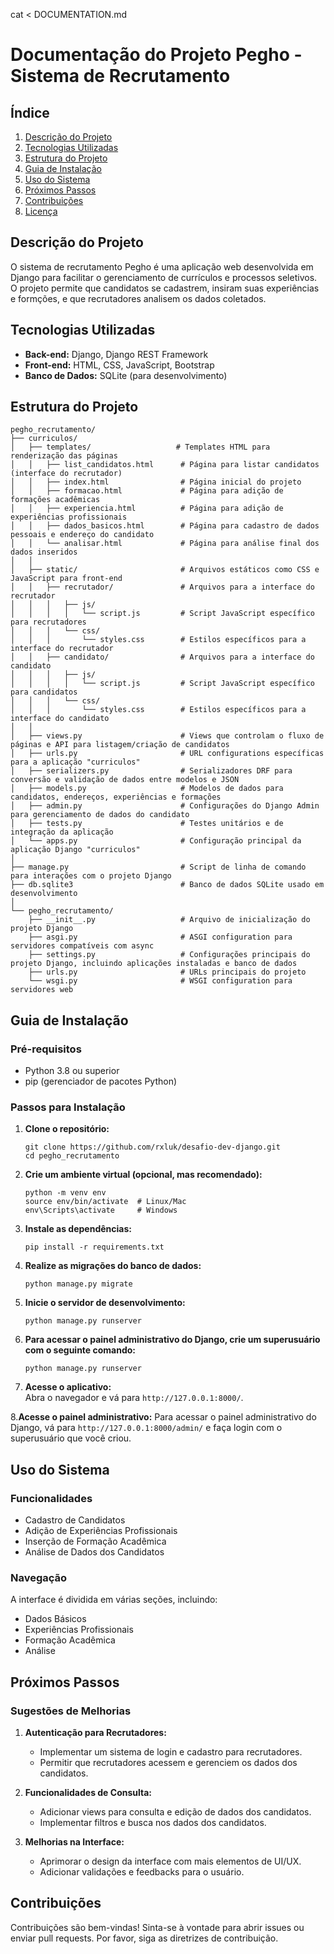 cat <<EOL > DOCUMENTATION.md
# Documentação do Projeto Pegho - Sistema de Recrutamento

## Índice
1. [Descrição do Projeto](#descrição-do-projeto)
2. [Tecnologias Utilizadas](#tecnologias-utilizadas)
3. [Estrutura do Projeto](#estrutura-do-projeto)
4. [Guia de Instalação](#guia-de-instalação)
5. [Uso do Sistema](#uso-do-sistema)
6. [Próximos Passos](#próximos-passos)
7. [Contribuições](#contribuições)
8. [Licença](#licença)

## Descrição do Projeto
O sistema de recrutamento Pegho é uma aplicação web desenvolvida em Django para facilitar o gerenciamento de currículos e processos seletivos. O projeto permite que candidatos se cadastrem, insiram suas experiências e formções, e que recrutadores analisem os dados coletados.

## Tecnologias Utilizadas
- **Back-end:** Django, Django REST Framework
- **Front-end:** HTML, CSS, JavaScript, Bootstrap
- **Banco de Dados:** SQLite (para desenvolvimento)

## Estrutura do Projeto
```
pegho_recrutamento/
├── curriculos/
│   ├── templates/                   # Templates HTML para renderização das páginas
│   │   ├── list_candidatos.html      # Página para listar candidatos (interface do recrutador)
│   │   ├── index.html                # Página inicial do projeto
│   │   ├── formacao.html             # Página para adição de formações acadêmicas
│   │   ├── experiencia.html          # Página para adição de experiências profissionais
│   │   ├── dados_basicos.html        # Página para cadastro de dados pessoais e endereço do candidato
│   │   └── analisar.html             # Página para análise final dos dados inseridos
│   │
│   ├── static/                       # Arquivos estáticos como CSS e JavaScript para front-end
│   │   ├── recrutador/               # Arquivos para a interface do recrutador
│   │   │   ├── js/
│   │   │   │   └── script.js         # Script JavaScript específico para recrutadores
│   │   │   └── css/
│   │   │       └── styles.css        # Estilos específicos para a interface do recrutador
│   │   ├── candidato/                # Arquivos para a interface do candidato
│   │   │   ├── js/
│   │   │   │   └── script.js         # Script JavaScript específico para candidatos
│   │   │   └── css/
│   │   │       └── styles.css        # Estilos específicos para a interface do candidato
│   │
│   ├── views.py                      # Views que controlam o fluxo de páginas e API para listagem/criação de candidatos
│   ├── urls.py                       # URL configurations específicas para a aplicação "curriculos"
│   ├── serializers.py                # Serializadores DRF para conversão e validação de dados entre modelos e JSON
│   ├── models.py                     # Modelos de dados para candidatos, endereços, experiências e formações
│   ├── admin.py                      # Configurações do Django Admin para gerenciamento de dados do candidato
│   ├── tests.py                      # Testes unitários e de integração da aplicação
│   └── apps.py                       # Configuração principal da aplicação Django "curriculos"
│
├── manage.py                         # Script de linha de comando para interações com o projeto Django
├── db.sqlite3                        # Banco de dados SQLite usado em desenvolvimento
│
└── pegho_recrutamento/
    ├── __init__.py                   # Arquivo de inicialização do projeto Django
    ├── asgi.py                       # ASGI configuration para servidores compatíveis com async
    ├── settings.py                   # Configurações principais do projeto Django, incluindo aplicações instaladas e banco de dados
    ├── urls.py                       # URLs principais do projeto
    └── wsgi.py                       # WSGI configuration para servidores web
```

## Guia de Instalação

### Pré-requisitos
- Python 3.8 ou superior
- pip (gerenciador de pacotes Python)

### Passos para Instalação

1. **Clone o repositório:**
   ```
   git clone https://github.com/rxluk/desafio-dev-django.git
   cd pegho_recrutamento
   ```

2. **Crie um ambiente virtual (opcional, mas recomendado):**
   ```
   python -m venv env
   source env/bin/activate  # Linux/Mac
   env\Scripts\activate     # Windows
   ```

3. **Instale as dependências:**
   ```
   pip install -r requirements.txt
   ```

4. **Realize as migrações do banco de dados:**
   ```
   python manage.py migrate
   ```

5. **Inicie o servidor de desenvolvimento:**
   ```
   python manage.py runserver
   ```
   
6. **Para acessar o painel administrativo do Django, crie um superusuário com o seguinte comando:**
   ```
   python manage.py runserver
   ```

7. **Acesse o aplicativo:**  
   Abra o navegador e vá para `http://127.0.0.1:8000/`.

8.**Acesse o painel administrativo:**
   Para acessar o painel administrativo do Django, vá para `http://127.0.0.1:8000/admin/` e faça login com o superusuário que você criou.

## Uso do Sistema

### Funcionalidades
- Cadastro de Candidatos
- Adição de Experiências Profissionais
- Inserção de Formação Acadêmica
- Análise de Dados dos Candidatos

### Navegação
A interface é dividida em várias seções, incluindo:
- Dados Básicos
- Experiências Profissionais
- Formação Acadêmica
- Análise

## Próximos Passos

### Sugestões de Melhorias
1. **Autenticação para Recrutadores:**
   - Implementar um sistema de login e cadastro para recrutadores.
   - Permitir que recrutadores acessem e gerenciem os dados dos candidatos.

2. **Funcionalidades de Consulta:**
   - Adicionar views para consulta e edição de dados dos candidatos.
   - Implementar filtros e busca nos dados dos candidatos.

3. **Melhorias na Interface:**
   - Aprimorar o design da interface com mais elementos de UI/UX.
   - Adicionar validações e feedbacks para o usuário.

## Contribuições
Contribuições são bem-vindas! Sinta-se à vontade para abrir issues ou enviar pull requests. Por favor, siga as diretrizes de contribuição.
